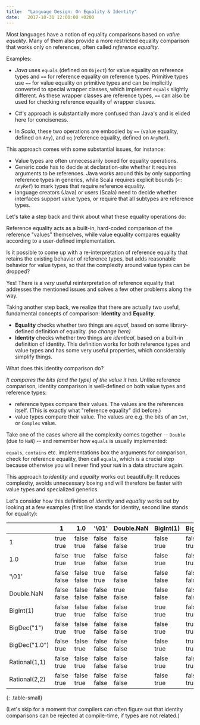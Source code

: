 ```yaml
---
title:  "Language Design: On Equality & Identity"
date:   2017-10-31 12:00:00 +0200
---
```


Most languages have a notion of equality comparisons based on _value equality_.
Many of them also provide a more restricted equality comparison that works only
on references, often called _reference equality_.

Examples:

- *Java* uses `equals` (defined on `Object`) for value equality on reference types
  and `==` for reference equality on reference types.
  Primitive types use `==` for value equality on primitive types and can be
  implicitly converted to special wrapper classes, which implement `equals`
  slightly different.
  As these wrapper classes are reference types, `==` can also be used for checking
  reference equality of wrapper classes.

- C#'s approach is substantially more confused than Java's and is elided here for conciseness.

- In *Scala*, these two operations are embodied by `==` (value equality, defined on `Any`),
and `eq` (reference equality, defined on `AnyRef`).

This approach comes with some substantial issues, for instance:

- Value types are often unnecessarily boxed for equality operations.
- Generic code has to decide at declaration-site whether it requires arguments to be references.
  Java works around this by only supporting reference types in generics,
  while Scala requires explicit bounds (`<: AnyRef`) to mark types that require
  reference equality.
- language creators (Java) or users (Scala) need to decide whether interfaces
  support value types, or require that all subtypes are reference types.

Let's take a step back and think about what these equality operations do:

Reference equality acts as a built-in, hard-coded comparison of the reference
"values" themselves, while value equality compares equality according to a
user-defined implementation.

Is it possible to come up with a re-interpretation of reference equality that
retains the existing behavior of reference types, but adds reasonable behavior
for value types, so that the complexity around value types can be dropped?

Yes! There is a _very_ useful reinterpretation of reference equality that
addresses the mentioned issues and solves a few other problems along the way.

Taking another step back, we realize that there are actually two useful,
fundamental concepts of comparison: **Identity** and **Equality**.

- **Equality** checks whether two things are _equal_, based on some library-defined definition of equality. _(no change here)_
- **Identity** checks whether two things are _identical_, based on a built-in definition of identity.
  This definition works for both reference types and value types and has some very useful properties, which considerably simplify things.

What does this identity comparison do?

_It compares the bits (and the type) of the value it has._ Unlike reference
comparison, identity comparison is well-defined on both value types and reference types:

- reference types compare their values. The values are the references itself.
  (This is exactly what "reference equality" did before.)
- value types compare their value. The values are e.g. the bits of an `Int`, or `Complex` value.

Take one of the cases where all the complexity comes together
-- `Double` (due to `NaN`) -- and remember how `equals` is usually implemented:

`equals`, `contains` etc. implementations box the arguments for comparison,
check for reference equality, then call `equals`, which is a crucial step
because otherwise you will never find your `NaN` in a data structure again.

This approach to _identity_ and _equality_ works out beautifully:
It reduces complexity, avoids unnecessary boxing and will therefore be faster with value types and specialized generics.

Let's consider how this definition of _identity_ and _equality_ works out by
looking at a few examples (first line stands for identity, second line stands for equality):

|             | 1             | 1.0           | '\01'         | Double.NaN    | BigInt(1)     | BigDec("1")   | BigDec("1.0") | Rational(1,1) | Rational(2,2) |
|-------------|---------------|---------------|---------------|---------------|---------------|---------------|---------------|---------------|---------------|
|1            |true <br/>true |false<br/>true |false<br/>false|false<br/>false|false<br/>true |false<br/>true |false<br/>true |false<br/>true |false<br/>true |
|1.0          |false<br/>true |true <br/>true |false<br/>false|false<br/>false|false<br/>true |false<br/>true |false<br/>true |false<br/>true |false<br/>true |
|'\01'        |false<br/>false|false<br/>false|true <br/>true |false<br/>false|false<br/>false|false<br/>false|false<br/>false|false<br/>false|false<br/>false|
|Double.NaN   |false<br/>false|false<br/>false|false<br/>false|true <br/>false|false<br/>false|false<br/>false|false<br/>false|false<br/>false|false<br/>false|
|BigInt(1)    |false<br/>true |false<br/>true |false<br/>false|false<br/>false|true <br/>true |false<br/>true |false<br/>true |false<br/>true |false<br/>true |
|BigDec("1")  |false<br/>true |false<br/>true |false<br/>false|false<br/>false|false<br/>true |true <br/>true |false<br/>true |false<br/>true |false<br/>true |
|BigDec("1.0")|false<br/>true |false<br/>true |false<br/>false|false<br/>false|false<br/>true |true <br/>true |true <br/>true |false<br/>true |false<br/>true |
|Rational(1,1)|false<br/>true |false<br/>true |false<br/>false|false<br/>false|false<br/>true |false<br/>true |false<br/>true |true <br/>true |false<br/>true |
|Rational(2,2)|false<br/>true |false<br/>true |false<br/>false|false<br/>false|false<br/>true |false<br/>true |false<br/>true |false<br/>true |true <br/>true |
{: .table-small}

(Let's skip for a moment that compilers can often figure out that identity
comparisons can be rejected at compile-time, if types are not related.)
